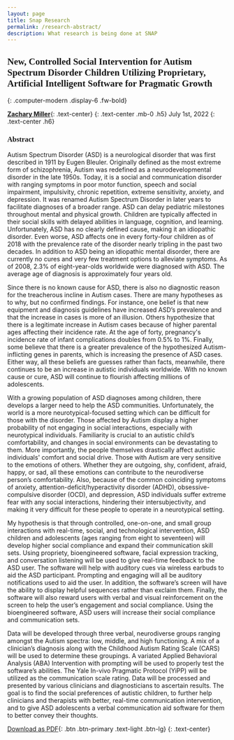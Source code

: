 ```yaml
---
layout: page
title: Snap Research
permalink: /research-abstract/
description: What research is being done at SNAP
---
```

## New, Controlled Social Intervention for Autism Spectrum Disorder Children Utilizing Proprietary, Artificial Intelligent Software for Pragmatic Growth
{: .computer-modern .display-6 .fw-bold}

<style>
    article p,h1,h2,h3,h4,h5{font-family: "Computer Modern Serif", serif; }
    h1{font-weight: bold; font-size: 2em; text-decoration: underline}
</style>

[**Zachary Miller**](mailto:zachamiller@pitt.edu){: .text-center}
{: .text-center .mb-0 .h5}
July 1st, 2022
{: .text-center .h6}

### **Abstract**
Autism Spectrum Disorder (ASD) is a neurological disorder that was first described in 1911 by Eugen Bleuler. Originally defined as the most extreme form of schizophrenia, Autism was redefined as a neurodevelopmental disorder in the late 1950s. Today, it is a social and communication disorder with ranging symptoms in poor motor function, speech and social impairment, impulsivity, chronic repetition, extreme sensitivity, anxiety, and depression. It was renamed Autism Spectrum Disorder in later years to facilitate diagnoses of a broader range. ASD can delay pediatric milestones throughout mental and physical growth. Children are typically affected in their social skills with delayed abilities in language, cognition, and learning. Unfortunately, ASD has no clearly defined cause, making it an idiopathic disorder. Even worse, ASD affects one in every forty-four children as of 2018 with the prevalence rate of the disorder nearly tripling in the past two decades. In addition to ASD being an idiopathic mental disorder, there are currently no cures and very few treatment options to alleviate symptoms. As of 2008, 2.3% of eight-year-olds worldwide were diagnosed with ASD. The average age of diagnosis is approximately four years old.  

Since there is no known cause for ASD, there is also no diagnostic reason for the treacherous incline in Autism cases. There are many hypotheses as to why, but no confirmed findings. For instance, one belief is that new equipment and diagnosis guidelines have increased ASD’s prevalence and that the increase in cases is more of an illusion. Others hypothesize that there is a legitimate increase in Autism cases because of higher parental ages affecting their incidence rate. At the age of forty, pregnancy's incidence rate of infant complications doubles from 0.5% to 1%. Finally, some believe that there is a greater prevalence of the hypothesized Autism-inflicting genes in parents, which is increasing the presence of ASD cases. Either way, all these beliefs are guesses rather than facts, meanwhile, there continues to be an increase in autistic individuals worldwide. With no known cause or cure, ASD will continue to flourish affecting millions of adolescents.  

With a growing population of ASD diagnoses among children, there develops a larger need to help the ASD communities. Unfortunately, the world is a more neurotypical-focused setting which can be difficult for those with the disorder. Those affected by Autism display a higher probability of not engaging in social interactions, especially with neurotypical individuals. Familiarity is crucial to an autistic child’s comfortability, and changes in social environments can be devastating to them. More importantly, the people themselves drastically affect autistic individuals' comfort and social drive. Those with Autism are very sensitive to the emotions of others. Whether they are outgoing, shy, confident, afraid, happy, or sad, all these emotions can contribute to the neurodiverse person’s comfortability. Also, because of the common coinciding symptoms of anxiety, attention-deficit/hyperactivity disorder (ADHD), obsessive-compulsive disorder (OCD), and depression, ASD individuals suffer extreme fear with any social interactions, hindering their intersubjectivity, and making it very difficult for these people to operate in a neurotypical setting.  

My hypothesis is that through controlled, one-on-one, and small group interactions with real-time, social, and technological intervention, ASD children and adolescents (ages ranging from eight to seventeen) will develop higher social compliance and expand their communication skill sets. Using propriety, bioengineered software, facial expression tracking, and conversation listening will be used to give real-time feedback to the ASD user. The software will help with auditory cues via wireless earbuds to aid the ASD participant. Prompting and engaging will all be auditory notifications used to aid the user. In addition, the software’s screen will have the ability to display helpful sequences rather than exclaim them. Finally, the software will also reward users with verbal and visual reinforcement on the screen to help the user’s engagement and social compliance. Using the bioengineered software, ASD users will increase their social compliance and communication sets.  

Data will be developed through three verbal, neurodiverse groups ranging amongst the Autism spectra: low, middle, and high functioning. A mix of a clinician’s diagnosis along with the Childhood Autism Rating Scale (CARS) will be used to determine these groupings. A variated Applied Behavioral Analysis (ABA) Intervention with prompting will be used to properly test the software’s abilities. The Yale In-vivo Pragmatic Protocol (YiPP) will be utilized as the communication scale rating. Data will be processed and presented by various clinicians and diagnosticians to ascertain results. The goal is to find the social preferences of autistic children, to further help clinicians and therapists with better, real-time communication intervention, and to give ASD adolescents a verbal communication aid software for them to better convey their thoughts.

[Download as PDF]({{site.baseurl}}/assets/abstract.pdf){: .btn .btn-primary .text-light .btn-lg}
{: .text-center}
